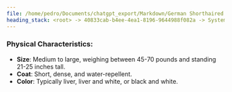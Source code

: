 ```yaml
---
file: /home/pedro/Documents/chatgpt_export/Markdown/German Shorthaired Pointer Overview.md
heading_stack: <root> -> 40833cab-b4ee-4ea1-8196-9644988f082a -> System -> b26f7d2f-1eaa-4ae1-9c32-2d20377e75ae -> System -> aaa27954-d44f-4fe9-935e-92062b4cfc97 -> User -> dee57bea-b85e-4835-91a2-48d2ea795901 -> Assistant -> Physical Characteristics:
---
```

### Physical Characteristics:
- **Size**: Medium to large, weighing between 45-70 pounds and standing 21-25 inches tall.
- **Coat**: Short, dense, and water-repellent.
- **Color**: Typically liver, liver and white, or black and white.

